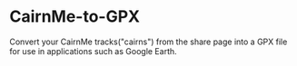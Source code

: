 # CairnMe-to-GPX
Convert your CairnMe tracks("cairns") from the share page into a GPX file for use in applications such as Google Earth.
